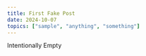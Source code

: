 ```yaml
---
title: First Fake Post
date: 2024-10-07
topics: ["sample", "anything", "something"]
---
```


Intentionally Empty